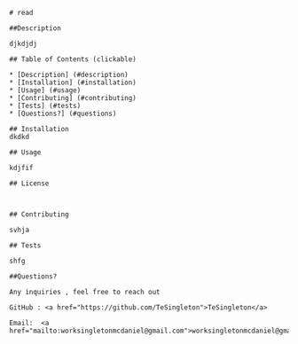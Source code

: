 
  
    # read

    ##Description

    djkdjdj

    ## Table of Contents (clickable)
     
    * [Description] (#description)
    * [Installation] (#installation)
    * [Usage] (#usage)
    * [Contributing] (#contributing)
    * [Tests] (#tests)
    * [Questions?] (#questions)
    
    ## Installation 
    dkdkd

    ## Usage

    kdjfif

    ## License

    

    ## Contributing

    svhja

    ## Tests

    shfg

    ##Questions?

    Any inquiries , feel free to reach out

    GitHub : <a href="https://github.com/TeSingleton">TeSingleton</a>

    Email:  <a href="mailto:worksingletonmcdaniel@gmail.com">worksingletonmcdaniel@gmail.com</a>

    
